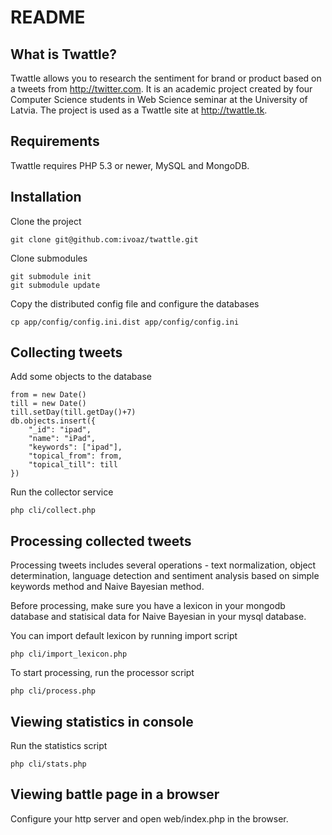 README
======

What is Twattle?
-----------------

Twattle allows you to research the sentiment for brand or product based on a tweets from http://twitter.com.
It is an academic project created by four Computer Science students in Web Science seminar at the University of Latvia.
The project is used as a Twattle site at http://twattle.tk.

Requirements
------------

Twattle requires PHP 5.3 or newer, MySQL and MongoDB.


Installation
------------

Clone the project

    git clone git@github.com:ivoaz/twattle.git

Clone submodules

    git submodule init
    git submodule update

Copy the distributed config file and configure the databases

    cp app/config/config.ini.dist app/config/config.ini


Collecting tweets
-----------------

Add some objects to the database

    from = new Date()
    till = new Date()
    till.setDay(till.getDay()+7)
    db.objects.insert({
        "_id": "ipad",
        "name": "iPad",
        "keywords": ["ipad"],
        "topical_from": from,
        "topical_till": till
    })

Run the collector service

    php cli/collect.php


Processing collected tweets
------------------

Processing tweets includes several operations - text normalization, object determination, language detection and sentiment analysis based on simple keywords method and Naive Bayesian method.

Before processing, make sure you have a lexicon in your mongodb database and statisical data for Naive Bayesian in your mysql database.

You can import default lexicon by running import script

    php cli/import_lexicon.php

To start processing, run the processor script

    php cli/process.php


Viewing statistics in console
------------------

Run the statistics script

    php cli/stats.php


Viewing battle page in a browser
--------------------------------

Configure your http server and open web/index.php in the browser.
